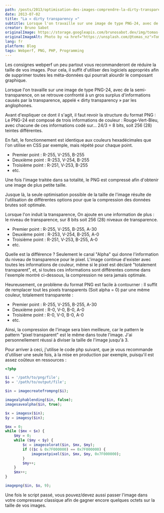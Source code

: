 ```yaml
---
path: /posts/2013/optimisation-des-images-comprendre-la-dirty-transparency
date: 2013-07-02
title: "La « dirty transparency »"
subtitle: Lorsque l'on travaille sur une image de type PNG-24, avec de la semi-transparence, on se retrouve confronté à un gros surplus d'informations causés par la transparence, appelé « dirty transparency » par les anglophones.
creator: Bruno Sabot
originalImage: https://storage.googleapis.com/brunosabot.dev/img/tomas-sobek-plwud_FPvwU-unsplash.jpg
originalImageAlt: Photo by <a href="https://unsplash.com/@tomas_nz">Tomas Sobek</a> on <a href="https://unsplash.com">Unsplash</a>.
lang: fr
platform: Blog
tags: Webperf, PNG, PHP, Programming
---
```


Les consignes webperf un peu partout vous recommanderont de réduire la taille de vos images. Pour cela, il suffit d'utiliser des logiciels appropriés afin de supprimer toutes les méta-données qui pourrait alourdir le composant graphique.

Lorsque l'on travaille sur une image de type PNG-24, avec de la semi-transparence, on se retrouve confronté à un gros surplus d'informations causés par la transparence, appelé « dirty transparency » par les anglophones.

Avant d'expliquer ce dont il s'agit, il faut revoir la structure du format PNG :
Le PNG-24 est composé de trois informations de couleur : Rouge-Vert-Bleu, avec chacune de ces informations codé sur... 24/3 = 8 bits, soit 256 (28) teintes différentes.

En fait, le fonctionnement est identique aux couleurs hexadécimales que l'on utilise en CSS par exemple, mais répété pour chaque point.

- Premier point : R-255, V-255, B-255
- Deuxième point : R-253, V-254, B-255
- Troisième point : R-251, V-253, B-255
- etc.

Une fois l'image traitée dans sa totalité, le PNG est compressé afin d'obtenir une image de plus petite taille.

Jusque là, la seule optimisation possible de la taille de l'image résulte de l'utilisation de différentes options pour que la compression des données brutes soit optimale.

Lorsque l'on induit la transparence, On ajoute en une information de plus : le niveau de transparence, sur 8 bits soit 256 (28) niveaux de transparence.

- Premier point : R-255, V-255, B-255, A-30
- Deuxième point : R-253, V-254, B-255, A-0
- Troisième point : R-251, V-253, B-255, A-0
- etc.

Quelle est la différence ? Seulement le canal "Alpha" qui donne l'information du niveau de transparence pour le pixel.
L'image continue d'exister avec toutes les informations de couleur, même si le pixel est déclaré "totalement transparent", et, si toutes ces informations sont différentes comme dans l'exemple montré ci-dessous, la compression ne sera jamais optimale.

Heureusement, ce problème du format PNG est facile à contourner : Il suffit de remplacer tout les pixels transparents (Soit alpha = 0) par une même couleur, totalement transparente :

- Premier point : R-255, V-255, B-255, A-30
- Deuxième point : R-0, V-0, B-0, A-0
- Troisième point : R-0, V-0, B-0, A-0
- etc.

Ainsi, la compression de l'image sera bien meilleure, car le pattern le pattern "pixel transparent" est le même dans toute l'image. J'ai personnellement réussi à diviser la taille de l'image jusqu'à 3.

Pour arriver à ceci, j'utilise le code php suivant, que je vous recommande d'utiliser une seule fois, à la mise en production par exemple, puisqu'il est assez coûteux en ressources :

```php
<?php

$i = '/path/to/png/file';
$o = '/path/to/output/file';

$in = imagecreatefrompng($i);

imagealphablending($in, false);
imagesavealpha($in, true);

$x = imagesx($in);
$y = imagesy($in);

$mx = 0;
while ($mx < $x) {
    $my = 0;
    while ($my < $y) {
        $c = imagecolorat($in, $mx, $my);
        if (($c & 0x7F000000) == 0x7F000000) {
            imagesetpixel($in, $mx, $my, 0x7F000000);
        }
        $my++;
    }
    $mx++;
}

imagepng($in, $o, 9);
```

Une fois le script passé, vous pouvez/devez aussi passer l'image dans votre compresseur classique afin de gagner encore quelques octets sur la taille de vos images.
